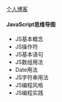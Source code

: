 [个人博客](https://lidaguang1989.github.io/)

#### JavaScript思维导图

- JS基本概念
- JS操作符
- JS基本语句
- JS数组用法
- Date用法
- JS字符串用法
- JS编程风格
- JS编程实践
